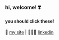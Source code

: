 ### hi, welcome! ❣️

#### you should click these!

💌 [my site][website] **|** 
👩🏻‍💻 [linkedin][linkedin]


[website]: https://flemmerlauren.wixsite.com/personal
[linkedin]: https://www.linkedin.com/in/lauren-flemmer/



